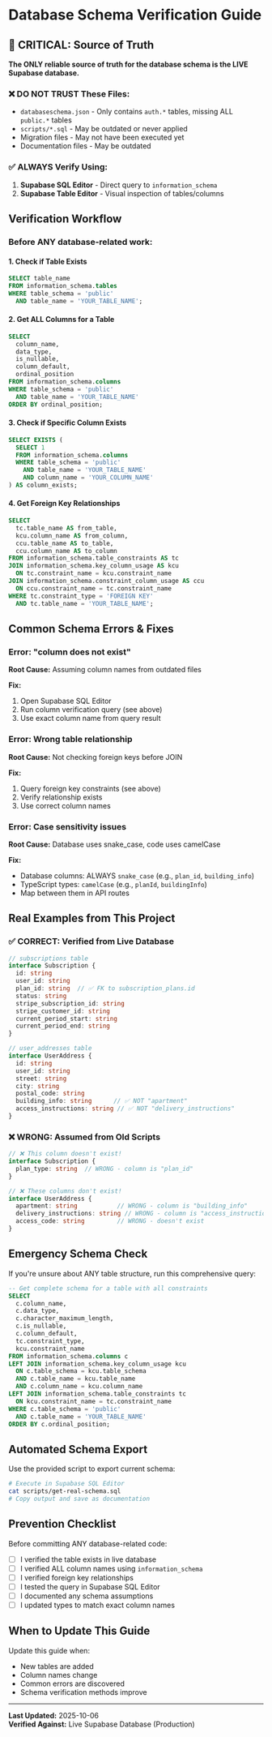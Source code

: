 # Database Schema Verification Guide

## 🚨 CRITICAL: Source of Truth

**The ONLY reliable source of truth for the database schema is the LIVE Supabase database.**

### ❌ DO NOT TRUST These Files:
- `databaseschema.json` - Only contains `auth.*` tables, missing ALL `public.*` tables
- `scripts/*.sql` - May be outdated or never applied
- Migration files - May not have been executed yet
- Documentation files - May be outdated

### ✅ ALWAYS Verify Using:
1. **Supabase SQL Editor** - Direct query to `information_schema`
2. **Supabase Table Editor** - Visual inspection of tables/columns

## Verification Workflow

### Before ANY database-related work:

#### 1. Check if Table Exists
```sql
SELECT table_name 
FROM information_schema.tables
WHERE table_schema = 'public' 
  AND table_name = 'YOUR_TABLE_NAME';
```

#### 2. Get ALL Columns for a Table
```sql
SELECT 
  column_name, 
  data_type, 
  is_nullable, 
  column_default,
  ordinal_position
FROM information_schema.columns
WHERE table_schema = 'public' 
  AND table_name = 'YOUR_TABLE_NAME'
ORDER BY ordinal_position;
```

#### 3. Check if Specific Column Exists
```sql
SELECT EXISTS (
  SELECT 1 
  FROM information_schema.columns
  WHERE table_schema = 'public' 
    AND table_name = 'YOUR_TABLE_NAME'
    AND column_name = 'YOUR_COLUMN_NAME'
) AS column_exists;
```

#### 4. Get Foreign Key Relationships
```sql
SELECT
  tc.table_name AS from_table, 
  kcu.column_name AS from_column,
  ccu.table_name AS to_table,
  ccu.column_name AS to_column
FROM information_schema.table_constraints AS tc
JOIN information_schema.key_column_usage AS kcu
  ON tc.constraint_name = kcu.constraint_name
JOIN information_schema.constraint_column_usage AS ccu
  ON ccu.constraint_name = tc.constraint_name
WHERE tc.constraint_type = 'FOREIGN KEY' 
  AND tc.table_name = 'YOUR_TABLE_NAME';
```

## Common Schema Errors & Fixes

### Error: "column does not exist"

**Root Cause:** Assuming column names from outdated files

**Fix:**
1. Open Supabase SQL Editor
2. Run column verification query (see above)
3. Use exact column name from query result

### Error: Wrong table relationship

**Root Cause:** Not checking foreign keys before JOIN

**Fix:**
1. Query foreign key constraints (see above)
2. Verify relationship exists
3. Use correct column names

### Error: Case sensitivity issues

**Root Cause:** Database uses snake_case, code uses camelCase

**Fix:**
- Database columns: ALWAYS `snake_case` (e.g., `plan_id`, `building_info`)
- TypeScript types: `camelCase` (e.g., `planId`, `buildingInfo`)
- Map between them in API routes

## Real Examples from This Project

### ✅ CORRECT: Verified from Live Database
```typescript
// subscriptions table
interface Subscription {
  id: string
  user_id: string
  plan_id: string  // ✅ FK to subscription_plans.id
  status: string
  stripe_subscription_id: string
  stripe_customer_id: string
  current_period_start: string
  current_period_end: string
}

// user_addresses table
interface UserAddress {
  id: string
  user_id: string
  street: string
  city: string
  postal_code: string
  building_info: string      // ✅ NOT "apartment"
  access_instructions: string // ✅ NOT "delivery_instructions"
}
```

### ❌ WRONG: Assumed from Old Scripts
```typescript
// ❌ This column doesn't exist!
interface Subscription {
  plan_type: string  // WRONG - column is "plan_id"
}

// ❌ These columns don't exist!
interface UserAddress {
  apartment: string           // WRONG - column is "building_info"
  delivery_instructions: string // WRONG - column is "access_instructions"
  access_code: string         // WRONG - doesn't exist
}
```

## Emergency Schema Check

If you're unsure about ANY table structure, run this comprehensive query:

```sql
-- Get complete schema for a table with all constraints
SELECT 
  c.column_name,
  c.data_type,
  c.character_maximum_length,
  c.is_nullable,
  c.column_default,
  tc.constraint_type,
  kcu.constraint_name
FROM information_schema.columns c
LEFT JOIN information_schema.key_column_usage kcu
  ON c.table_schema = kcu.table_schema
  AND c.table_name = kcu.table_name
  AND c.column_name = kcu.column_name
LEFT JOIN information_schema.table_constraints tc
  ON kcu.constraint_name = tc.constraint_name
WHERE c.table_schema = 'public' 
  AND c.table_name = 'YOUR_TABLE_NAME'
ORDER BY c.ordinal_position;
```

## Automated Schema Export

Use the provided script to export current schema:

```bash
# Execute in Supabase SQL Editor
cat scripts/get-real-schema.sql
# Copy output and save as documentation
```

## Prevention Checklist

Before committing ANY database-related code:

- [ ] I verified the table exists in live database
- [ ] I verified ALL column names using `information_schema`
- [ ] I verified foreign key relationships
- [ ] I tested the query in Supabase SQL Editor
- [ ] I documented any schema assumptions
- [ ] I updated types to match exact column names

## When to Update This Guide

Update this guide when:
- New tables are added
- Column names change
- Common errors are discovered
- Schema verification methods improve

---

**Last Updated:** 2025-10-06  
**Verified Against:** Live Supabase Database (Production)
